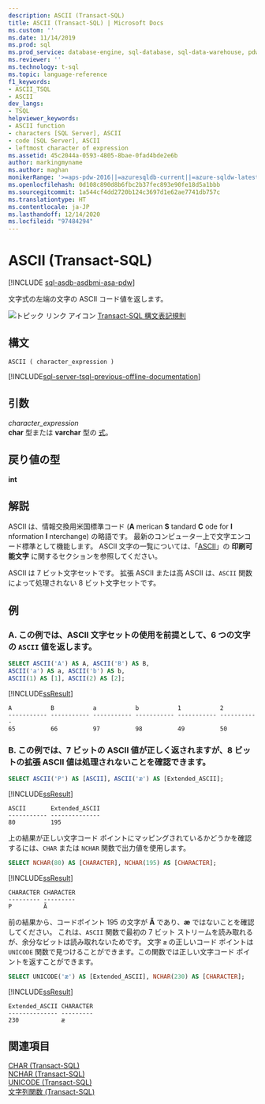 ```yaml
---
description: ASCII (Transact-SQL)
title: ASCII (Transact-SQL) | Microsoft Docs
ms.custom: ''
ms.date: 11/14/2019
ms.prod: sql
ms.prod_service: database-engine, sql-database, sql-data-warehouse, pdw
ms.reviewer: ''
ms.technology: t-sql
ms.topic: language-reference
f1_keywords:
- ASCII_TSQL
- ASCII
dev_langs:
- TSQL
helpviewer_keywords:
- ASCII function
- characters [SQL Server], ASCII
- code [SQL Server], ASCII
- leftmost character of expression
ms.assetid: 45c2044a-0593-4805-8bae-0fad4bde2e6b
author: markingmyname
ms.author: maghan
monikerRange: '>=aps-pdw-2016||=azuresqldb-current||=azure-sqldw-latest||>=sql-server-2016||>=sql-server-linux-2017||=azuresqldb-mi-current'
ms.openlocfilehash: 0d108c890d8b6fbc2b37fec893e90fe18d5a1bbb
ms.sourcegitcommit: 1a544cf4dd2720b124c3697d1e62ae7741db757c
ms.translationtype: HT
ms.contentlocale: ja-JP
ms.lasthandoff: 12/14/2020
ms.locfileid: "97484294"
---
```

# <a name="ascii-transact-sql"></a>ASCII (Transact-SQL)
[!INCLUDE [sql-asdb-asdbmi-asa-pdw](../../includes/applies-to-version/sql-asdb-asdbmi-asa-pdw.md)]

文字式の左端の文字の ASCII コード値を返します。
  
![トピック リンク アイコン](../../database-engine/configure-windows/media/topic-link.gif "トピック リンク アイコン") [Transact-SQL 構文表記規則](../../t-sql/language-elements/transact-sql-syntax-conventions-transact-sql.md)
  
## <a name="syntax"></a>構文  
  
```syntaxsql
ASCII ( character_expression )  
```  
  
[!INCLUDE[sql-server-tsql-previous-offline-documentation](../../includes/sql-server-tsql-previous-offline-documentation.md)]

## <a name="arguments"></a>引数
*character_expression*  
**char** 型または **varchar** 型の [式](../../t-sql/language-elements/expressions-transact-sql.md)。
  
## <a name="return-types"></a>戻り値の型
 **int**  
  
## <a name="remarks"></a>解説
ASCII は、情報交換用米国標準コード (**A** merican **S** tandard **C** ode for **I** nformation **I** nterchange) の略語です。 最新のコンピューター上で文字エンコード標準として機能します。 ASCII 文字の一覧については、「[ASCII](https://www.wikipedia.org/wiki/ASCII)」の **印刷可能文字** に関するセクションを参照してください。

ASCII は 7 ビット文字セットです。 拡張 ASCII または高 ASCII は、`ASCII` 関数によって処理されない 8 ビット文字セットです。 

## <a name="examples"></a>例 

### <a name="a-this-example-assumes-an-ascii-character-set-and-returns-the-ascii-value-for-6-characters"></a>A. この例では、ASCII 文字セットの使用を前提として、6 つの文字の `ASCII` 値を返します。
  
```sql
SELECT ASCII('A') AS A, ASCII('B') AS B,   
ASCII('a') AS a, ASCII('b') AS b,  
ASCII(1) AS [1], ASCII(2) AS [2];  
```  
  
[!INCLUDE[ssResult](../../includes/ssresult-md.md)]
  
```
A           B           a           b           1           2  
----------- ----------- ----------- ----------- ----------- -----------  
65          66          97          98          49          50  
```  
  
### <a name="b-this-examples-shows-how-a-7-bit-ascii-value-is-returned-correctly-but-an-8-bit-extended-ascii-value-is-not-handled"></a>B. この例では、7 ビットの ASCII 値が正しく返されますが、8 ビットの拡張 ASCII 値は処理されないことを確認できます。

```sql
SELECT ASCII('P') AS [ASCII], ASCII('æ') AS [Extended_ASCII];
```

[!INCLUDE[ssResult](../../includes/ssresult-md.md)]

```
ASCII       Extended_ASCII
----------- --------------
80          195
```

上の結果が正しい文字コード ポイントにマッピングされているかどうかを確認するには、`CHAR` または `NCHAR` 関数で出力値を使用します。

```sql
SELECT NCHAR(80) AS [CHARACTER], NCHAR(195) AS [CHARACTER];
```

[!INCLUDE[ssResult](../../includes/ssresult-md.md)]

```
CHARACTER CHARACTER
--------- ---------
P         Ã
```

前の結果から、コードポイント 195 の文字が **Ã** であり、**æ** ではないことを確認してください。 これは、`ASCII` 関数で最初の 7 ビット ストリームを読み取れるが、余分なビットは読み取れないためです。 文字 `æ` の正しいコード ポイントは `UNICODE` 関数で見つけることができます。この関数では正しい文字コード ポイントを返すことができます。

```sql
SELECT UNICODE('æ') AS [Extended_ASCII], NCHAR(230) AS [CHARACTER];
```

[!INCLUDE[ssResult](../../includes/ssresult-md.md)]

```
Extended_ASCII CHARACTER
-------------- ---------
230            æ
```

## <a name="see-also"></a>関連項目
 [CHAR &#40;Transact-SQL&#41;](../../t-sql/functions/char-transact-sql.md)  
 [NCHAR &#40;Transact-SQL&#41;](../../t-sql/functions/nchar-transact-sql.md)  
 [UNICODE &#40;Transact-SQL&#41;](../../t-sql/functions/unicode-transact-sql.md)  
 [文字列関数 &#40;Transact-SQL&#41;](../../t-sql/functions/string-functions-transact-sql.md)
  
